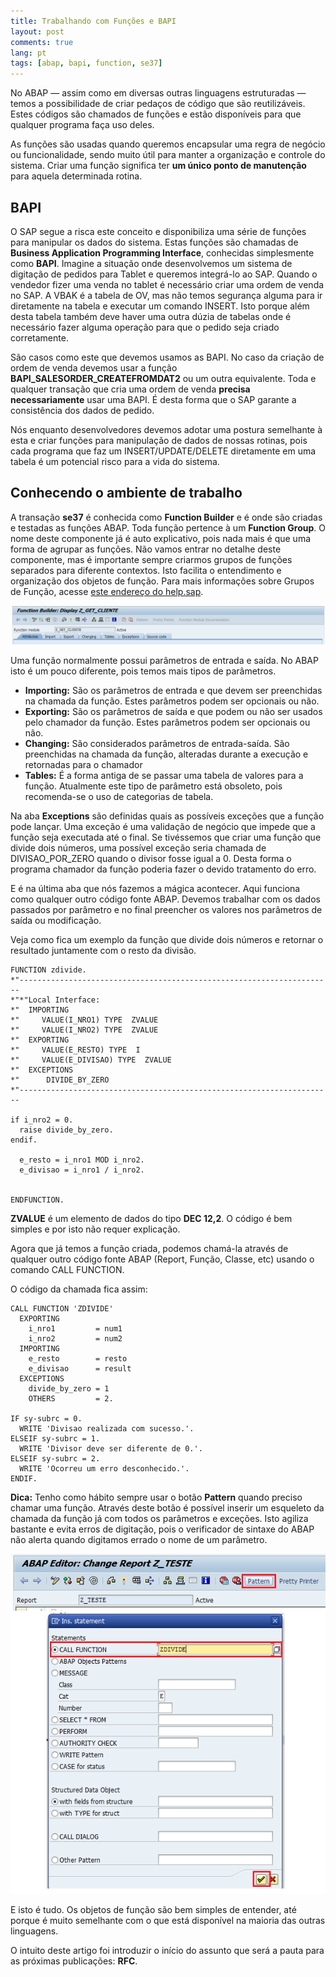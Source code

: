 ```yaml
---
title: Trabalhando com Funções e BAPI
layout: post
comments: true
lang: pt
tags: [abap, bapi, function, se37]
---
```

No ABAP — assim como em diversas outras linguagens estruturadas — temos a possibilidade de criar pedaços de código que são reutilizáveis. Estes códigos são chamados de funções e estão disponíveis para que qualquer programa faça uso deles.

As funções são usadas quando queremos encapsular uma regra de negócio ou funcionalidade, sendo muito útil para manter a organização e controle do sistema. Criar uma função significa ter **um único ponto de manutenção** para aquela determinada rotina.

## BAPI

O SAP segue a risca este conceito e disponibiliza uma série de funções para manipular os dados do sistema. Estas funções são chamadas de **Business Application Programming Interface**, conhecidas simplesmente como **BAPI**. Imagine a situação onde desenvolvemos um sistema de digitação de pedidos para Tablet e queremos integrá-lo ao SAP. Quando o vendedor fizer uma venda no tablet é necessário criar uma ordem de venda no SAP. A VBAK é a tabela de OV, mas não temos segurança alguma para ir diretamente na tabela e executar um comando INSERT. Isto porque além desta tabela também deve haver uma outra dúzia de tabelas onde é necessário fazer alguma operação para que o pedido seja criado corretamente.

São casos como este que devemos usamos as BAPI. No caso da criação de ordem de venda devemos usar a função **BAPI\_SALESORDER\_CREATEFROMDAT2** ou um outra equivalente. Toda e qualquer transação que cria uma ordem de venda **precisa necessariamente** usar uma BAPI. É desta forma que o SAP garante a consistência dos dados de pedido.

Nós enquanto desenvolvedores devemos adotar uma postura semelhante à esta e criar funções para manipulação de dados de nossas rotinas, pois cada programa que faz um INSERT/UPDATE/DELETE diretamente em uma tabela é um potencial risco para a vida do sistema.

## Conhecendo o ambiente de trabalho

A transação **se37** é conhecida como **Function Builder** e é onde são criadas e testadas as funções ABAP. Toda função pertence à um **Function Group**. O nome deste componente já é auto explicativo, pois nada mais é que uma forma de agrupar as funções. Não vamos entrar no detalhe deste componente, mas é importante sempre criarmos grupos de funções separados para diferente contextos. Isto facilita o entendimento e organização dos objetos de função. Para mais informações sobre Grupos de Função, acesse [este endereço do help.sap](http://help.sap.com/saphelp_nw70/helpdata/en/9f/db992335c111d1829f0000e829fbfe/content.htm).

![](/public/images/2014/05/se37-header.png)

Uma função normalmente possui parâmetros de entrada e saída. No ABAP isto é um pouco diferente, pois temos mais tipos de parâmetros.

  * **Importing:** São os parâmetros de entrada e que devem ser preenchidas na chamada da função. Estes parâmetros podem ser opcionais ou não. 
  * **Exporting:** São os parâmetros de saída e que podem ou não ser usados pelo chamador da função. Estes parâmetros podem ser opcionais ou não.
  * **Changing:** São considerados parâmetros de entrada-saída. São preenchidas na chamada da função, alteradas durante a execução e retornadas para o chamador
  * **Tables:** É a forma antiga de se passar uma tabela de valores para a função. Atualmente este tipo de parâmetro está obsoleto, pois recomenda-se o uso de categorias de tabela.

Na aba **Exceptions** são definidas quais as possíveis exceções que a função pode lançar. Uma exceção é uma validação de negócio que impede que a função seja executada até o final. Se tivéssemos que criar uma função que divide dois números, uma possível exceção seria chamada de DIVISAO\_POR\_ZERO quando o divisor fosse igual a 0. Desta forma o programa chamador da função poderia fazer o devido tratamento do erro.

E é na última aba que nós fazemos a mágica acontecer. Aqui funciona como qualquer outro código fonte ABAP. Devemos trabalhar com os dados passados por parâmetro e no final preencher os valores nos parâmetros de saída ou modificação.

Veja como fica um exemplo da função que divide dois números e retornar o resultado juntamente com o resto da divisão.

~~~
FUNCTION zdivide.
*"----------------------------------------------------------------------
*"*"Local Interface:
*"  IMPORTING
*"     VALUE(I_NRO1) TYPE  ZVALUE
*"     VALUE(I_NRO2) TYPE  ZVALUE
*"  EXPORTING
*"     VALUE(E_RESTO) TYPE  I
*"     VALUE(E_DIVISAO) TYPE  ZVALUE
*"  EXCEPTIONS
*"      DIVIDE_BY_ZERO
*"----------------------------------------------------------------------

if i_nro2 = 0.
  raise divide_by_zero.
endif.

  e_resto = i_nro1 MOD i_nro2.
  e_divisao = i_nro1 / i_nro2.


ENDFUNCTION.
~~~

**ZVALUE** é um elemento de dados do tipo **DEC 12,2**. O código é bem simples e por isto não requer explicação.

Agora que já temos a função criada, podemos chamá-la através de qualquer outro código fonte ABAP (Report, Função, Classe, etc) usando o comando CALL FUNCTION.
  
O código da chamada fica assim:

~~~
CALL FUNCTION 'ZDIVIDE'
  EXPORTING
    i_nro1         = num1
    i_nro2         = num2
  IMPORTING
    e_resto        = resto
    e_divisao      = result
  EXCEPTIONS
    divide_by_zero = 1
    OTHERS         = 2.

IF sy-subrc = 0.
  WRITE 'Divisao realizada com sucesso.'.
ELSEIF sy-subrc = 1.
  WRITE 'Divisor deve ser diferente de 0.'.
ELSEIF sy-subrc = 2.
  WRITE 'Ocorreu um erro desconhecido.'.
ENDIF.
~~~

**Dica:** Tenho como hábito sempre usar o botão **Pattern** quando preciso chamar uma função. Através deste botão é possível inserir um esqueleto da chamada da função já com todos os parâmetros e exceções. Isto agiliza bastante e evita erros de digitação, pois o verificador de sintaxe do ABAP não alerta quando digitamos errado o nome de um parâmetro.

![](/public/images/2015/03/callfunction-atalho.png)

E isto é tudo. Os objetos de função são bem simples de entender, até porque é muito semelhante com o que está disponível na maioria das outras linguagens.
  
O intuito deste artigo foi introduzir o início do assunto que será a pauta para as próximas publicações: **RFC**.